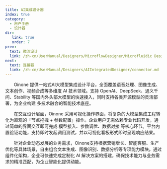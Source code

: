 ```yaml
---
title: AI集成设计器
index: true
category:
  - 用户手册
  - 设计器
dir:
   link: true
   order: 7
prev:
  text: 微流设计
  link: /zh-cn/UserManual/Designers/MicroflowDesigner/Microfluidic Design.md
next:
  text: 连接器
  link: /zh-cn/UserManual/Designers/AIIntegratedDesigner/connector.md
---
```


&emsp;&emsp;Oinone 提供一站式AI大模型集成设计平台，全面覆盖语音处理、图像生成、文本创作、视频合成等多维度 AI 技术领域。支持 OpenAI、DeepSeek、通义千问、Stability 等国内外头部大模型的快速接入，同时支持各类开源模型的灵活部署，为企业构建 多技术融合的智能技术底座。

&emsp;&emsp;在交互设计层面，Oinone 采用可视化操作界面，将复杂的大模型集成工程转化为直观的「节点拖拽 + 参数配置」操作。企业用户无需依赖专业代码开发，通过简单的界面交互即可完成 模型接入、参数调优、数据对接 等核心环节。平台内置验证功能，支持即时发起调用测试，并以可视化看板形式即时呈现响应结果。

&emsp;&emsp;针对企业动态发展的业务需求，Oinone支持根据营销增长、智能客服、生产优化等具体场景，自由组合文本生成、图像识别、数据分析等专项能力模块。通过组件化架构，企业可快速完成定制化 AI 解决方案的搭建，确保技术能力与业务需求的精准匹配，为企业智能化提供动能。


